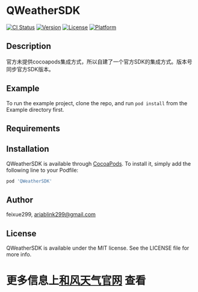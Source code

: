 # QWeatherSDK

[![CI Status](https://img.shields.io/travis/feixue299/QWeatherSDK.svg?style=flat)](https://travis-ci.org/feixue299/QWeatherSDK)
[![Version](https://img.shields.io/cocoapods/v/QWeatherSDK.svg?style=flat)](https://cocoapods.org/pods/QWeatherSDK)
[![License](https://img.shields.io/cocoapods/l/QWeatherSDK.svg?style=flat)](https://cocoapods.org/pods/QWeatherSDK)
[![Platform](https://img.shields.io/cocoapods/p/QWeatherSDK.svg?style=flat)](https://cocoapods.org/pods/QWeatherSDK)

## Description
官方未提供cocoapods集成方式，所以自建了一个官方SDK的集成方式。版本号同步官方SDK版本。

## Example

To run the example project, clone the repo, and run `pod install` from the Example directory first.

## Requirements

## Installation

QWeatherSDK is available through [CocoaPods](https://cocoapods.org). To install
it, simply add the following line to your Podfile:

```ruby
pod 'QWeatherSDK'
```

## Author

feixue299, ariablink299@gmail.com

## License

QWeatherSDK is available under the MIT license. See the LICENSE file for more info.
# 更多信息上[和风天气官网](https://dev.qweather.com/) 查看
